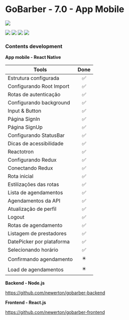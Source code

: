 # GoBarber - 7.0 - App Mobile

![](https://hotmart.s3.amazonaws.com/product_contents/5bfd4a97-5e39-4c99-a871-8d3e969769cc/Course_Image01_580x320.jpg)

![](https://img.shields.io/github/stars/newerton/gobarber-app.svg)
![](https://img.shields.io/github/forks/newerton/gobarber-app.svg)
![](https://img.shields.io/github/issues/newerton/gobarber-app.svg)
![](https://img.shields.io/github/license/newerton/gobarber-app.svg)

### Contents development

**App mobile - React Native**

| Tools                     |            Done            |
| ------------------------- | :------------------------: |
| Estrutura configurada     |     :white_check_mark:     |
| Configurando Root Import  |     :white_check_mark:     |
| Rotas de autenticação     |     :white_check_mark:     |
| Configurando background   |     :white_check_mark:     |
| Input & Button            |     :white_check_mark:     |
| Página SignIn             |     :white_check_mark:     |
| Página SignUp             |     :white_check_mark:     |
| Configurando StatusBar    |     :white_check_mark:     |
| Dicas de acessibilidade   |     :white_check_mark:     |
| Reactotron                |     :white_check_mark:     |
| Configurando Redux        |     :white_check_mark:     |
| Conectando Redux          |     :white_check_mark:     |
| Rota inicial              |     :white_check_mark:     |
| Estilizações das rotas    |     :white_check_mark:     |
| Lista de agendamentos     |     :white_check_mark:     |
| Agendamentos da API       |     :white_check_mark:     |
| Atualização de perfil     |     :white_check_mark:     |
| Logout                    |     :white_check_mark:     |
| Rotas de agendamento      |     :white_check_mark:     |
| Listagem de prestadores   |     :white_check_mark:     |
| DatePicker por plataforma |     :white_check_mark:     |
| Selecionando horário      |     :white_check_mark:     |
| Confirmando agendamento   | :eight_pointed_black_star: |
| Load de agendamentos      | :eight_pointed_black_star: |

**Backend - Node.js**

https://github.com/newerton/gobarber-backend

**Frontend - React.js**

https://github.com/newerton/gobarber-frontend
